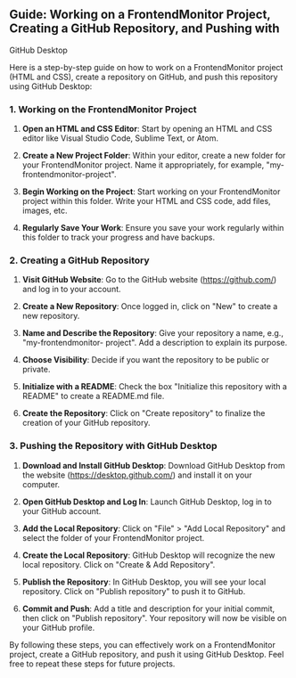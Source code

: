 ## Guide: Working on a FrontendMonitor Project, Creating a GitHub Repository, and Pushing with
GitHub Desktop

Here is a step-by-step guide on how to work on a FrontendMonitor project (HTML and CSS), create a
repository on GitHub, and push this repository using GitHub Desktop:

### 1. Working on the FrontendMonitor Project

1. **Open an HTML and CSS Editor**: Start by opening an HTML and CSS editor like Visual Studio Code,
Sublime Text, or Atom.

2. **Create a New Project Folder**: Within your editor, create a new folder for your FrontendMonitor
project. Name it appropriately, for example, &quot;my-frontendmonitor-project&quot;.

3. **Begin Working on the Project**: Start working on your FrontendMonitor project within this folder.
Write your HTML and CSS code, add files, images, etc.

4. **Regularly Save Your Work**: Ensure you save your work regularly within this folder to track your
progress and have backups.

### 2. Creating a GitHub Repository

1. **Visit GitHub Website**: Go to the GitHub website (https://github.com/) and log in to your account.

2. **Create a New Repository**: Once logged in, click on &quot;New&quot; to create a new repository.

3. **Name and Describe the Repository**: Give your repository a name, e.g., &quot;my-frontendmonitor-
project&quot;. Add a description to explain its purpose.

4. **Choose Visibility**: Decide if you want the repository to be public or private.

5. **Initialize with a README**: Check the box &quot;Initialize this repository with a README&quot; to create a
README.md file.

6. **Create the Repository**: Click on &quot;Create repository&quot; to finalize the creation of your GitHub
repository.

### 3. Pushing the Repository with GitHub Desktop

1. **Download and Install GitHub Desktop**: Download GitHub Desktop from the website
(https://desktop.github.com/) and install it on your computer.

2. **Open GitHub Desktop and Log In**: Launch GitHub Desktop, log in to your GitHub account.

3. **Add the Local Repository**: Click on &quot;File&quot; &gt; &quot;Add Local Repository&quot; and select the folder of your
FrontendMonitor project.

4. **Create the Local Repository**: GitHub Desktop will recognize the new local repository. Click on
&quot;Create &amp; Add Repository&quot;.

5. **Publish the Repository**: In GitHub Desktop, you will see your local repository. Click on &quot;Publish
repository&quot; to push it to GitHub.

6. **Commit and Push**: Add a title and description for your initial commit, then click on &quot;Publish
repository&quot;. Your repository will now be visible on your GitHub profile.

By following these steps, you can effectively work on a FrontendMonitor project, create a GitHub
repository, and push it using GitHub Desktop. Feel free to repeat these steps for future projects.